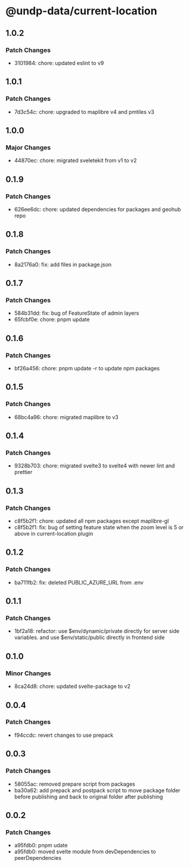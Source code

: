 # @undp-data/current-location

## 1.0.2

### Patch Changes

- 3101984: chore: updated eslint to v9

## 1.0.1

### Patch Changes

- 7d3c54c: chore: upgraded to maplibre v4 and pmtiles v3

## 1.0.0

### Major Changes

- 44870ec: chore: migrated sveletekit from v1 to v2

## 0.1.9

### Patch Changes

- 626ee6dc: chore: updated dependencies for packages and geohub repo

## 0.1.8

### Patch Changes

- 8a2176a0: fix: add files in package.json

## 0.1.7

### Patch Changes

- 584b31dd: fix: bug of FeatureState of admin layers
- 65fcbf0e: chore: pnpm update

## 0.1.6

### Patch Changes

- bf26a456: chore: pnpm update -r to update npm packages

## 0.1.5

### Patch Changes

- 68bc4a96: chore: migrated maplibre to v3

## 0.1.4

### Patch Changes

- 9328b703: chore: migrated svelte3 to svelte4 with newer lint and prettier

## 0.1.3

### Patch Changes

- c8f5b2f1: chore: updated all npm packages except maplibre-gl
- c8f5b2f1: fix: bug of setting feature state when the zoom level is 5 or above in current-location plugin

## 0.1.2

### Patch Changes

- ba711fb2: fix: deleted PUBLIC_AZURE_URL from .env

## 0.1.1

### Patch Changes

- 1bf2a18: refactor: use $env/dynamic/private directly for server side variables. and use $env/static/public directly in frontend side

## 0.1.0

### Minor Changes

- 8ca24d8: chore: updated svelte-package to v2

## 0.0.4

### Patch Changes

- f94ccdc: revert changes to use prepack

## 0.0.3

### Patch Changes

- 58055ac: removed prepare script from packages
- ba30a62: add prepack and postpack script to move package folder before publishing and back to original folder after publishing

## 0.0.2

### Patch Changes

- a95fdb0: pnpm udate
- a95fdb0: moved svelte module from devDependencies to peerDependencies
